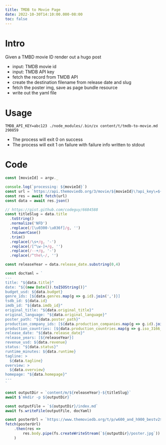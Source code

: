 ```yaml
---
title: TMDB to Movie Page
date: 2022-10-30T14:10:00.000-08:00
toc: false
---
```


# Intro

Given a TMBD movie ID render out a hugo post

- input: TMDB movie id
- input: TMDB API key
- fetch the record from TMDB API
- create the destination filename from release date and slug
- fetch the poster img, save as page bundle resource
- write out the yaml file

# Usage

```
TMDB_API_KEY=abc123 ./node_modules/.bin/zx content/t/tmdb-to-movie.md 290859
```

- The process will exit 0 on success
- The process will exit 1 on failure with failure info written to stdout

# Code

```js
const [movieId] = argv._

console.log(`processing: ${movieId}`)
const url = `https://api.themoviedb.org/3/movie/${movieId}\?api_key\=${process.env.TMDB_API_KEY}\&language\=en-US`
const res = await fetch(url)
const data = await res.json()

// https://gist.github.com/codeguy/6684588
const titleSlug = data.title
  .toString()
  .normalize('NFD')
  .replace(/[\u0300-\u036f]/g, '')
  .toLowerCase()
  .trim()
  .replace(/\s+/g, '-')
  .replace(/[^\w-]+/g, '')
  .replace(/--+/g, '-')
  .replace(/^the\-/, '')

const releaseYear = data.release_date.substring(0,4)

const docYaml = `
---
title: "${data.title}"
date: "${(new Date()).toISOString()}"
budget_usd: ${data.budget}
genre_ids: [${data.genres.map(g => g.id).join(',')}]
tsdb_id: ${data.id}
imdb_id: "${data.imdb_id}"
original_title: "${data.original_title}"
original_language: "${data.original_language}"
poster_path: "${data.poster_path}"
production_company_ids: [${data.production_companies.map(g => g.id).join(',')}]
production_countries: [${data.production_countries.map(g => g.iso_3166_1).join(',')}]
release_date: "${data.release_date}"
release_years: [${releaseYear}]
revenue_usd: ${data.revenue}
status: "${data.status}"
runtime_minutes: ${data.runtime}
tagline: >
  ${data.tagline}
overview: >
  ${data.overview}
homepage: "${data.homepage}"
---
`

const outputDir = `content/m/${releaseYear}-${titleSlug}`
await $`mkdir -p ${outputDir}`

const outputFile = `${outputDir}/index.md`
await fs.writeFile(outputFile, docYaml)

const posterUrl = `https://www.themoviedb.org/t/p/w600_and_h900_bestv2${data.poster_path}`
fetch(posterUrl)
	.then(res =>
		res.body.pipe(fs.createWriteStream(`${outputDir}/poster.jpg`))
	)

```
